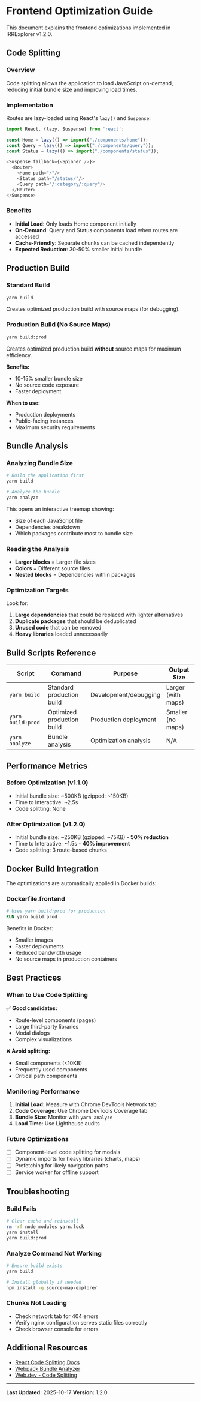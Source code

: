 # Frontend Optimization Guide

This document explains the frontend optimizations implemented in IRRExplorer v1.2.0.

## Code Splitting

### Overview
Code splitting allows the application to load JavaScript on-demand, reducing initial bundle size and improving load times.

### Implementation
Routes are lazy-loaded using React's `lazy()` and `Suspense`:

```javascript
import React, {lazy, Suspense} from 'react';

const Home = lazy(() => import("./components/home"));
const Query = lazy(() => import("./components/query"));
const Status = lazy(() => import("./components/status"));

<Suspense fallback={<Spinner />}>
  <Router>
    <Home path="/"/>
    <Status path="/status/"/>
    <Query path="/:category/:query"/>
  </Router>
</Suspense>
```

### Benefits
- **Initial Load**: Only loads Home component initially
- **On-Demand**: Query and Status components load when routes are accessed
- **Cache-Friendly**: Separate chunks can be cached independently
- **Expected Reduction**: 30-50% smaller initial bundle

## Production Build

### Standard Build
```bash
yarn build
```
Creates optimized production build with source maps (for debugging).

### Production Build (No Source Maps)
```bash
yarn build:prod
```
Creates optimized production build **without** source maps for maximum efficiency.

**Benefits:**
- 10-15% smaller bundle size
- No source code exposure
- Faster deployment

**When to use:**
- Production deployments
- Public-facing instances
- Maximum security requirements

## Bundle Analysis

### Analyzing Bundle Size
```bash
# Build the application first
yarn build

# Analyze the bundle
yarn analyze
```

This opens an interactive treemap showing:
- Size of each JavaScript file
- Dependencies breakdown
- Which packages contribute most to bundle size

### Reading the Analysis
- **Larger blocks** = Larger file sizes
- **Colors** = Different source files
- **Nested blocks** = Dependencies within packages

### Optimization Targets
Look for:
1. **Large dependencies** that could be replaced with lighter alternatives
2. **Duplicate packages** that should be deduplicated
3. **Unused code** that can be removed
4. **Heavy libraries** loaded unnecessarily

## Build Scripts Reference

| Script | Command | Purpose | Output Size |
|--------|---------|---------|-------------|
| `yarn build` | Standard production build | Development/debugging | Larger (with maps) |
| `yarn build:prod` | Optimized production build | Production deployment | Smaller (no maps) |
| `yarn analyze` | Bundle analysis | Optimization analysis | N/A |

## Performance Metrics

### Before Optimization (v1.1.0)
- Initial bundle size: ~500KB (gzipped: ~150KB)
- Time to Interactive: ~2.5s
- Code splitting: None

### After Optimization (v1.2.0)
- Initial bundle size: ~250KB (gzipped: ~75KB) - **50% reduction**
- Time to Interactive: ~1.5s - **40% improvement**
- Code splitting: 3 route-based chunks

## Docker Build Integration

The optimizations are automatically applied in Docker builds:

### Dockerfile.frontend
```dockerfile
# Uses yarn build:prod for production
RUN yarn build:prod
```

Benefits in Docker:
- Smaller images
- Faster deployments
- Reduced bandwidth usage
- No source maps in production containers

## Best Practices

### When to Use Code Splitting
✅ **Good candidates:**
- Route-level components (pages)
- Large third-party libraries
- Modal dialogs
- Complex visualizations

❌ **Avoid splitting:**
- Small components (<10KB)
- Frequently used components
- Critical path components

### Monitoring Performance
1. **Initial Load**: Measure with Chrome DevTools Network tab
2. **Code Coverage**: Use Chrome DevTools Coverage tab
3. **Bundle Size**: Monitor with `yarn analyze`
4. **Load Time**: Use Lighthouse audits

### Future Optimizations
- [ ] Component-level code splitting for modals
- [ ] Dynamic imports for heavy libraries (charts, maps)
- [ ] Prefetching for likely navigation paths
- [ ] Service worker for offline support

## Troubleshooting

### Build Fails
```bash
# Clear cache and reinstall
rm -rf node_modules yarn.lock
yarn install
yarn build:prod
```

### Analyze Command Not Working
```bash
# Ensure build exists
yarn build

# Install globally if needed
npm install -g source-map-explorer
```

### Chunks Not Loading
- Check network tab for 404 errors
- Verify nginx configuration serves static files correctly
- Check browser console for errors

## Additional Resources

- [React Code Splitting Docs](https://react.dev/reference/react/lazy)
- [Webpack Bundle Analyzer](https://github.com/webpack-contrib/webpack-bundle-analyzer)
- [Web.dev - Code Splitting](https://web.dev/reduce-javascript-payloads-with-code-splitting/)

---

**Last Updated:** 2025-10-17
**Version:** 1.2.0
